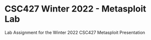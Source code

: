 # CSC427 Winter 2022 - Metasploit Lab
Lab Assignment for the Winter 2022 CSC427 Metasploit Presentation

